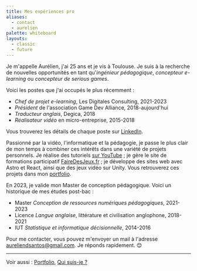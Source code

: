 ```yaml
---
title: Mes expériences pro
aliases:
  - contact
  - aurelien
palette: whiteboard
layouts:
  - classic
  - future
---
```


Je m'appelle Aurélien, j'ai <span id="age">25</span> ans et je vis à Toulouse. Je suis à la recherche de nouvelles opportunités en tant qu'<em>ingénieur pédagogique</em>, <em>concepteur e-learning</em> ou <em>concepteur de serious games</em>.

Voici les postes que j'ai occupés le plus récemment :

- <em>Chef de projet e-learning</em>, Les Digitales Consulting, 2021-2023
- <em>Président</em> de l'association Game Dev Alliance, 2018-aujourd'hui
- <em>Traducteur anglais</em>, Degica, 2018
- <em>Réalisateur vidéo</em> en micro-entreprise, 2015-2018

Vous trouverez les détails de chaque poste sur [LinkedIn](https://www.linkedin.com/in/aureliendossantos/).

Passionné par la vidéo, l'informatique et la pédagogie, je passe le plus clair de mon temps à combiner ces intérêts dans une variété de projets personnels. Je réalise des tutoriels [sur YouTube](https://www.youtube.com/channel/UCCjlo6Ihet_T3X6bKLJzPsA) ; je gère le site de formations participatif [FaireDesJeux.fr](https://fairedesjeux.fr) ; je développe des sites web avec Astro et React, ainsi que des jeux vidéo sur Unity. Vous retrouverez ces projets dans mon [portfolio](/portfolio).

En 2023, je valide mon Master de conception pédagogique. Voici un historique de mes études post-bac :

- Master <em>Conception de ressources numériques pédagogiques</em>, 2021-2023
- Licence <em>Langue anglaise</em>, littérature et civilisation anglophone, 2018-2021
- IUT <em>Statistique et informatique décisionnelle</em>, 2014-2016

Pour me contacter, vous pouvez m'envoyer un mail à l'adresse aureliendsantos@gmail.com. Je réponds rapidement. 😊

---

Voir aussi : [Portfolio](/portfolio), [Qui suis-je ?](/about)

<script>
	const yearInMs = 3.15576e+10; // Using a year of 365.25 days (because leap years)
	const age = Math.floor((new Date() - new Date("1997/01/22").getTime()) / yearInMs);
	document.getElementById("age").textContent = age;
</script>
